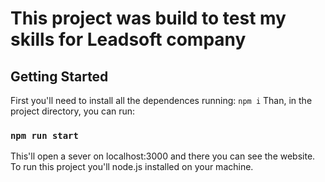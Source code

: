 # This project was build to test my skills for Leadsoft company
## Getting Started 
First you'll need to install all the dependences running: `npm i`
Than, in the project directory, you can run:
### `npm run start`
This'll open a sever on localhost:3000 and there you can see the website.
To run this project you'll node.js installed on your machine.

